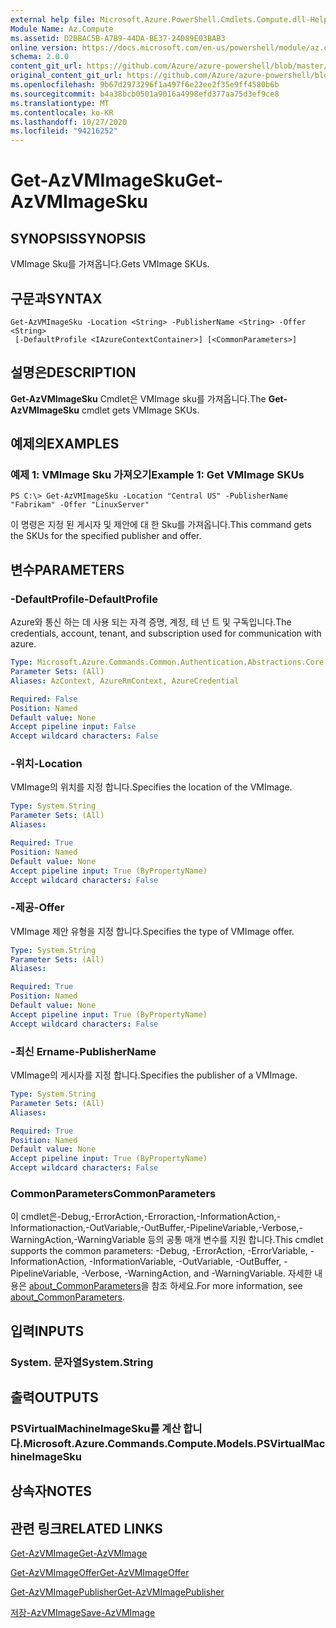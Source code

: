 ```yaml
---
external help file: Microsoft.Azure.PowerShell.Cmdlets.Compute.dll-Help.xml
Module Name: Az.Compute
ms.assetid: D2BBAC5B-A7B9-44DA-BE37-24D89E03BAB3
online version: https://docs.microsoft.com/en-us/powershell/module/az.compute/get-azvmimagesku
schema: 2.0.0
content_git_url: https://github.com/Azure/azure-powershell/blob/master/src/Compute/Compute/help/Get-AzVMImageSku.md
original_content_git_url: https://github.com/Azure/azure-powershell/blob/master/src/Compute/Compute/help/Get-AzVMImageSku.md
ms.openlocfilehash: 9b67d2973296f1a497f6e22ee2f35e9ff4580b6b
ms.sourcegitcommit: b4a38bcb0501a9016a4998efd377aa75d3ef9ce8
ms.translationtype: MT
ms.contentlocale: ko-KR
ms.lasthandoff: 10/27/2020
ms.locfileid: "94216252"
---
```

# <span data-ttu-id="330bd-101">Get-AzVMImageSku</span><span class="sxs-lookup"><span data-stu-id="330bd-101">Get-AzVMImageSku</span></span>

## <span data-ttu-id="330bd-102">SYNOPSIS</span><span class="sxs-lookup"><span data-stu-id="330bd-102">SYNOPSIS</span></span>
<span data-ttu-id="330bd-103">VMImage Sku를 가져옵니다.</span><span class="sxs-lookup"><span data-stu-id="330bd-103">Gets VMImage SKUs.</span></span>

## <span data-ttu-id="330bd-104">구문과</span><span class="sxs-lookup"><span data-stu-id="330bd-104">SYNTAX</span></span>

```
Get-AzVMImageSku -Location <String> -PublisherName <String> -Offer <String>
 [-DefaultProfile <IAzureContextContainer>] [<CommonParameters>]
```

## <span data-ttu-id="330bd-105">설명은</span><span class="sxs-lookup"><span data-stu-id="330bd-105">DESCRIPTION</span></span>
<span data-ttu-id="330bd-106">**Get-AzVMImageSku** Cmdlet은 VMImage sku를 가져옵니다.</span><span class="sxs-lookup"><span data-stu-id="330bd-106">The **Get-AzVMImageSku** cmdlet gets VMImage SKUs.</span></span>

## <span data-ttu-id="330bd-107">예제의</span><span class="sxs-lookup"><span data-stu-id="330bd-107">EXAMPLES</span></span>

### <span data-ttu-id="330bd-108">예제 1: VMImage Sku 가져오기</span><span class="sxs-lookup"><span data-stu-id="330bd-108">Example 1: Get VMImage SKUs</span></span>
```
PS C:\> Get-AzVMImageSku -Location "Central US" -PublisherName "Fabrikam" -Offer "LinuxServer"
```

<span data-ttu-id="330bd-109">이 명령은 지정 된 게시자 및 제안에 대 한 Sku를 가져옵니다.</span><span class="sxs-lookup"><span data-stu-id="330bd-109">This command gets the SKUs for the specified publisher and offer.</span></span>

## <span data-ttu-id="330bd-110">변수</span><span class="sxs-lookup"><span data-stu-id="330bd-110">PARAMETERS</span></span>

### <span data-ttu-id="330bd-111">-DefaultProfile</span><span class="sxs-lookup"><span data-stu-id="330bd-111">-DefaultProfile</span></span>
<span data-ttu-id="330bd-112">Azure와 통신 하는 데 사용 되는 자격 증명, 계정, 테 넌 트 및 구독입니다.</span><span class="sxs-lookup"><span data-stu-id="330bd-112">The credentials, account, tenant, and subscription used for communication with azure.</span></span>

```yaml
Type: Microsoft.Azure.Commands.Common.Authentication.Abstractions.Core.IAzureContextContainer
Parameter Sets: (All)
Aliases: AzContext, AzureRmContext, AzureCredential

Required: False
Position: Named
Default value: None
Accept pipeline input: False
Accept wildcard characters: False
```

### <span data-ttu-id="330bd-113">-위치</span><span class="sxs-lookup"><span data-stu-id="330bd-113">-Location</span></span>
<span data-ttu-id="330bd-114">VMImage의 위치를 지정 합니다.</span><span class="sxs-lookup"><span data-stu-id="330bd-114">Specifies the location of the VMImage.</span></span>

```yaml
Type: System.String
Parameter Sets: (All)
Aliases:

Required: True
Position: Named
Default value: None
Accept pipeline input: True (ByPropertyName)
Accept wildcard characters: False
```

### <span data-ttu-id="330bd-115">-제공</span><span class="sxs-lookup"><span data-stu-id="330bd-115">-Offer</span></span>
<span data-ttu-id="330bd-116">VMImage 제안 유형을 지정 합니다.</span><span class="sxs-lookup"><span data-stu-id="330bd-116">Specifies the type of VMImage offer.</span></span>

```yaml
Type: System.String
Parameter Sets: (All)
Aliases:

Required: True
Position: Named
Default value: None
Accept pipeline input: True (ByPropertyName)
Accept wildcard characters: False
```

### <span data-ttu-id="330bd-117">-최신 Ername</span><span class="sxs-lookup"><span data-stu-id="330bd-117">-PublisherName</span></span>
<span data-ttu-id="330bd-118">VMImage의 게시자를 지정 합니다.</span><span class="sxs-lookup"><span data-stu-id="330bd-118">Specifies the publisher of a VMImage.</span></span>

```yaml
Type: System.String
Parameter Sets: (All)
Aliases:

Required: True
Position: Named
Default value: None
Accept pipeline input: True (ByPropertyName)
Accept wildcard characters: False
```

### <span data-ttu-id="330bd-119">CommonParameters</span><span class="sxs-lookup"><span data-stu-id="330bd-119">CommonParameters</span></span>
<span data-ttu-id="330bd-120">이 cmdlet은-Debug,-ErrorAction,-Erroraction,-InformationAction,-Informationaction,-OutVariable,-OutBuffer,-PipelineVariable,-Verbose,-WarningAction,-WarningVariable 등의 공통 매개 변수를 지원 합니다.</span><span class="sxs-lookup"><span data-stu-id="330bd-120">This cmdlet supports the common parameters: -Debug, -ErrorAction, -ErrorVariable, -InformationAction, -InformationVariable, -OutVariable, -OutBuffer, -PipelineVariable, -Verbose, -WarningAction, and -WarningVariable.</span></span> <span data-ttu-id="330bd-121">자세한 내용은 [about_CommonParameters](http://go.microsoft.com/fwlink/?LinkID=113216)을 참조 하세요.</span><span class="sxs-lookup"><span data-stu-id="330bd-121">For more information, see [about_CommonParameters](http://go.microsoft.com/fwlink/?LinkID=113216).</span></span>

## <span data-ttu-id="330bd-122">입력</span><span class="sxs-lookup"><span data-stu-id="330bd-122">INPUTS</span></span>

### <span data-ttu-id="330bd-123">System. 문자열</span><span class="sxs-lookup"><span data-stu-id="330bd-123">System.String</span></span>

## <span data-ttu-id="330bd-124">출력</span><span class="sxs-lookup"><span data-stu-id="330bd-124">OUTPUTS</span></span>

### <span data-ttu-id="330bd-125">PSVirtualMachineImageSku를 계산 합니다.</span><span class="sxs-lookup"><span data-stu-id="330bd-125">Microsoft.Azure.Commands.Compute.Models.PSVirtualMachineImageSku</span></span>

## <span data-ttu-id="330bd-126">상속자</span><span class="sxs-lookup"><span data-stu-id="330bd-126">NOTES</span></span>

## <span data-ttu-id="330bd-127">관련 링크</span><span class="sxs-lookup"><span data-stu-id="330bd-127">RELATED LINKS</span></span>

[<span data-ttu-id="330bd-128">Get-AzVMImage</span><span class="sxs-lookup"><span data-stu-id="330bd-128">Get-AzVMImage</span></span>](./Get-AzVMImage.md)

[<span data-ttu-id="330bd-129">Get-AzVMImageOffer</span><span class="sxs-lookup"><span data-stu-id="330bd-129">Get-AzVMImageOffer</span></span>](./Get-AzVMImageOffer.md)

[<span data-ttu-id="330bd-130">Get-AzVMImagePublisher</span><span class="sxs-lookup"><span data-stu-id="330bd-130">Get-AzVMImagePublisher</span></span>](./Get-AzVMImagePublisher.md)

[<span data-ttu-id="330bd-131">저장-AzVMImage</span><span class="sxs-lookup"><span data-stu-id="330bd-131">Save-AzVMImage</span></span>](./Save-AzVMImage.md)


